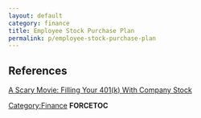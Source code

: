 ```yaml
---
layout: default
category: finance
title: Employee Stock Purchase Plan
permalink: p/employee-stock-purchase-plan
---
```


References
----------

[A Scary Movie: Filling Your 401(k) With Company Stock](http://www.nytimes.com/2015/03/21/your-money/a-scary-movie-filling-your-401-k-with-company-stock.html)

[Category:Finance](/Category:Finance "wikilink") __FORCETOC__
